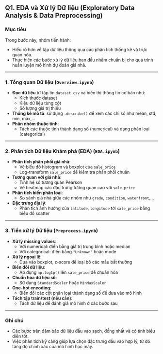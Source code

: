 ## Q1. EDA và Xử lý Dữ liệu (Exploratory Data Analysis & Data Preprocessing)

### Mục tiêu

Trong bước này, nhóm tiến hành:

- Hiểu rõ hơn về tập dữ liệu thông qua các phân tích thống kê và trực quan hóa.
- Thực hiện các bước xử lý dữ liệu ban đầu nhằm chuẩn bị cho quá trình huấn luyện mô hình dự đoán giá nhà.

---

### 1. Tổng quan Dữ liệu (`Overview.ipynb`)

- **Đọc dữ liệu** từ tập tin `dataset.csv` và hiển thị thông tin cơ bản như:
  - Kích thước dataset
  - Kiểu dữ liệu từng cột
  - Số lượng giá trị thiếu
- **Thống kê mô tả**: sử dụng `.describe()` để xem các chỉ số như mean, std, min, max,...
- **Phân nhóm thuộc tính**:
  - Tách các thuộc tính thành dạng số (numerical) và dạng phân loại (categorical)

---

### 2. Phân tích Dữ liệu Khám phá (EDA) (`EDA.ipynb`)

- **Phân tích phân phối giá nhà**:
  - Vẽ biểu đồ histogram và boxplot của `sale_price`
  - Log-transform `sale_price` để kiểm tra phân phối chuẩn
- **Tương quan với giá nhà**:
  - Tính hệ số tương quan Pearson
  - Vẽ heatmap các đặc trưng tương quan cao với `sale_price`
- **Phân tích biến phân loại**:
  - So sánh giá nhà giữa các nhóm như `grade`, `condition`, `waterfront`,...
- **Đặc trưng địa lý**:
  - Phân tích ảnh hưởng của `latitude`, `longitude` tới `sale_price` bằng biểu đồ scatter

---

### 3. Tiền xử lý Dữ liệu (`Preprocess.ipynb`)

- **Xử lý missing values**:
  - Với numerical: điền bằng giá trị trung bình hoặc median
  - Với categorical: điền bằng `"Unknown"` hoặc mode
- **Xử lý ngoại lệ**:
  - Dựa vào boxplot, z-score để loại bỏ các mẫu bất thường
- **Biến đổi dữ liệu**:
  - Áp dụng `np.log1p()` lên `sale_price` để chuẩn hóa
- **Chuẩn hóa dữ liệu số**:
  - Sử dụng `StandardScaler` hoặc `MinMaxScaler`
- **One-hot encoding**:
  - Biến đổi các cột phân loại thành dạng số để đưa vào mô hình
- **Tách tập train/test (nếu cần)**:
  - Tách dữ liệu để đánh giá mô hình ở các bước sau

---

### Ghi chú

- Các bước trên đảm bảo dữ liệu đầu vào sạch, đồng nhất và có tính biểu diễn tốt.
- Việc phân tích kỹ càng giúp lựa chọn đặc trưng đầu vào hợp lý, từ đó tăng độ chính xác của mô hình học máy.
